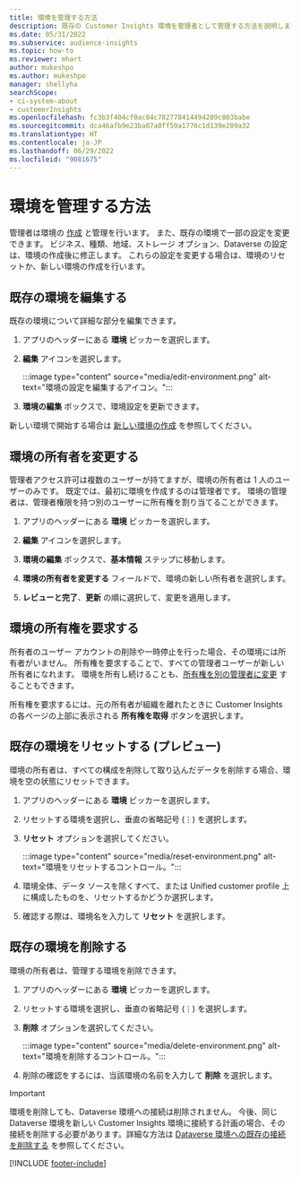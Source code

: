 ```yaml
---
title: 環境を管理する方法
description: 既存の Customer Insights 環境を管理者として管理する方法を説明します。"
ms.date: 05/31/2022
ms.subservice: audience-insights
ms.topic: how-to
ms.reviewer: mhart
author: mukeshpo
ms.author: mukeshpo
manager: shellyha
searchScope:
- ci-system-about
- customerInsights
ms.openlocfilehash: fc3b3f404cf0ac84c782778414494289c803babe
ms.sourcegitcommit: dca46afb9e23ba87a0ff59a1776c1d139e209a32
ms.translationtype: HT
ms.contentlocale: ja-JP
ms.lasthandoff: 06/29/2022
ms.locfileid: "9081675"
---
```

# <a name="how-to-manage-environments"></a>環境を管理する方法

管理者は環境の [作成](create-environment.md) と管理を行います。 また、既存の環境で一部の設定を変更できます。 ビジネス、種類、地域、ストレージ オプション、Dataverse の設定は、環境の作成後に修正します。 これらの設定を変更する場合は、環境のリセットか、新しい環境の作成を行います。

## <a name="edit-an-existing-environment"></a>既存の環境を編集する

既存の環境について詳細な部分を編集できます。

1. アプリのヘッダーにある **環境** ピッカーを選択します。

1. **編集** アイコンを選択します。

   :::image type="content" source="media/edit-environment.png" alt-text="環境の設定を編集するアイコン。":::

1. **環境の編集** ボックスで、環境設定を更新できます。

新しい環境で開始する場合は [新しい環境の作成](create-environment.md) を参照してください。

## <a name="change-the-owner-of-an-environment"></a>環境の所有者を変更する

管理者アクセス許可は複数のユーザーが持てますが、環境の所有者は 1 人のユーザーのみです。 既定では、最初に環境を作成するのは管理者です。 環境の管理者は、管理者権限を持つ別のユーザーに所有権を割り当てることができます。

1. アプリのヘッダーにある **環境** ピッカーを選択します。

1. **編集** アイコンを選択します。

1. **環境の編集** ボックスで、**基本情報** ステップに移動します。

1. **環境の所有者を変更する** フィールドで、環境の新しい所有者を選択します。  

1. **レビューと完了**、**更新** の順に選択して、変更を適用します。

## <a name="claim-ownership-of-an-environment"></a>環境の所有権を要求する

所有者のユーザー アカウントの削除や一時停止を行った場合、その環境には所有者がいません。 所有権を要求することで、すべての管理者ユーザーが新しい所有者になれます。 環境を所有し続けることも、[所有権を別の管理者に変更](#change-the-owner-of-an-environment) することもできます。

所有権を要求するには、元の所有者が組織を離れたときに Customer Insights の各ページの上部に表示される **所有権を取得** ボタンを選択します。

## <a name="reset-an-existing-environment-preview"></a>既存の環境をリセットする (プレビュー)

環境の所有者は、すべての構成を削除して取り込んだデータを削除する場合、環境を空の状態にリセットできます。

1. アプリのヘッダーにある **環境** ピッカーを選択します。

1. リセットする環境を選択し、垂直の省略記号 (&vellip;) を選択します。

1. **リセット** オプションを選択してください。

   :::image type="content" source="media/reset-environment.png" alt-text="環境をリセットするコントロール。":::

1. 環境全体、データ ソースを除くすべて、または Unified customer profile 上に構成したものを、リセットするかどうか選択します。

1. 確認する際は、環境名を入力して **リセット** を選択します。

## <a name="delete-an-existing-environment"></a>既存の環境を削除する

環境の所有者は、管理する環境を削除できます。

1. アプリのヘッダーにある **環境** ピッカーを選択します。

1. リセットする環境を選択し、垂直の省略記号 (&vellip;) を選択します。 

1. **削除** オプションを選択してください。

   :::image type="content" source="media/delete-environment.png" alt-text="環境を削除するコントロール。":::

1. 削除の確認をするには、当該環境の名前を入力して **削除** を選択します。

> [!IMPORTANT]
> 環境を削除しても、Dataverse 環境への接続は削除されません。 今後、同じ Dataverse 環境を新しい Customer Insights 環境に接続する計画の場合、その接続を削除する必要があります。詳細な方法は [Dataverse 環境への既存の接続を削除する](customer-insights-dataverse.md#remove-an-existing-connection-to-a-dataverse-environment) を参照してください。

[!INCLUDE [footer-include](includes/footer-banner.md)]
